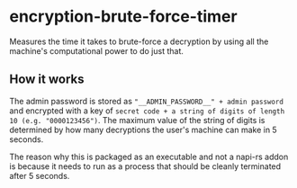 # encryption-brute-force-timer

Measures the time it takes to brute-force a decryption by using all the machine's computational power to do just that.

## How it works

The admin password is stored as `"__ADMIN_PASSWORD__" + admin password` and encrypted with a key of `secret code + a string of digits of length 10 (e.g. "0000123456")`. The maximum value of the string of digits is determined by how many decryptions the user's machine can make in 5 seconds.

The reason why this is packaged as an executable and not a napi-rs addon is because it needs to run as a process that should be cleanly terminated after 5 seconds.
